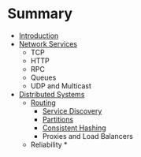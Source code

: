 # Summary

* [Introduction](README.md)
* [Network Services](part1/README.md "Network Services")
  * TCP
  * HTTP
  * RPC
  * Queues
  * UDP and Multicast
* [Distributed Systems](part2/README.md "Distributed Systems")
  * [Routing](part2/routing.md)
    * [Service Discovery](part2/routing.md#service-discovery "Service Discovery")
    * [Partitions](part2/partitions.md)
    * [Consistent Hashing]()
    * Proxies and Load Balancers
  * Reliability
    *



